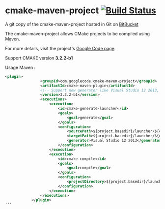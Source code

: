 # cmake-maven-project [![Build Status](https://travis-ci.org/ksclarke/cmake-maven-project.png?branch=master)](https://travis-ci.org/ksclarke/cmake-maven-project)

A git copy of the cmake-maven-project hosted in Git on [BitBucket](https://bitbucket.org/cowwoc/cmake-maven-project) 

The cmake-maven-project allows CMake projects to be compiled using Maven.

For more details, visit the project's [Google Code page](https://bitbucket.org/cowwoc/cmake-maven-project).

Support CMAKE version <b>3.2.2-b1</b>

Usage Maven :

```xml
<plugin>
				<groupId>com.googlecode.cmake-maven-project</groupId>
				<artifactId>cmake-maven-plugin</artifactId>
				<!-- Support new generator like Visual Studio 12 2013, Visual Studio 14 2015 -->
				<version>3.2.2-b1</version>
				<executions>
					<execution>
						<id>cmake-generate-launcher</id>
						<goals>
							<goal>generate</goal>
						</goals>
						<configuration>
							<sourcePath>${project.basedir}/launcher/${cmake.launcher}</sourcePath>
							<targetPath>${project.basedir}/launcher/${cmake.launcher}</targetPath>
							<generator>Visual Studio 12 2013</generator>
						</configuration>
					</execution>
					<execution>
						<id>cmake-compile</id>
						<goals>
							<goal>compile</goal>
						</goals>
						<configuration>
							<projectDirectory>${project.basedir}/launcher/${cmake.launcher}</projectDirectory>
						</configuration>
					</execution>
				</executions>
			</plugin>
'''
